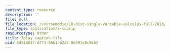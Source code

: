 ```yaml
---
content_type: resource
description: ''
file: null
file_location: /coursemedia/18-01sc-single-variable-calculus-fall-2010/5d51b617d77356b1b2a78e691c8c95b2_KhwQKE_tld0.vtt
file_type: application/x-subrip
resourcetype: Other
title: 3play caption file
uid: 5d51b617-d773-56b1-b2a7-8e691c8c95b2
---
```

